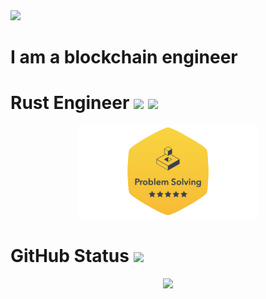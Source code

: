 <img src="https://capsule-render.vercel.app/api?type=waving&amp;color=7A92B8&amp;height=100&amp;section=header">

# I am a blockchain engineer


# Rust Engineer ![](https://img.shields.io/badge/rust-%23000000.svg?style=for-the-badge&logo=rust&logoColor=white) ![](https://img.shields.io/badge/-Hackerrank-2EC866?style=for-the-badge&logo=HackerRank&logoColor=white)

<div id='profile-them' style='display: flex; flex-wrap: wrap; justify-content: center;' align='center'>
  <a target="_blank" href='https://www.hackerrank.com/profile/forever_xfactor'>
    <img height="150px" src='./assets/hackerrank-problem-solving.png' />
  </a>
</div>


# GitHub Status ![](https://komarev.com/ghpvc/?username=kindsecret&color=blueviolet)

<div id='profile-them' align='center'>
<!--   <a class='github-status' href='https://github.com/kindsecret'>
    <img height="180px" src='https://github-readme-stats.vercel.app/api?username=kindsecret&show_icons=true&theme=radical' />
  </a> -->
  <a class='Most-used-languages' href='https://github.com/kindsecret'>
    <img height="180px" id='github-status' src='https://github-readme-stats.vercel.app/api/top-langs/?username=kindsecret&layout=compact' />
  </a>
</div>
